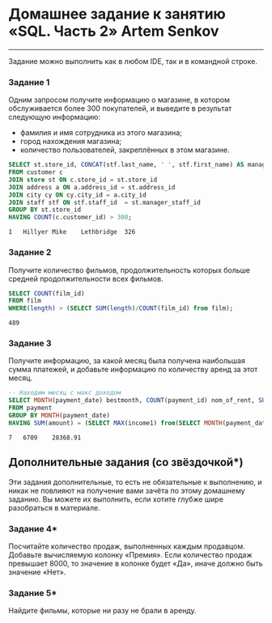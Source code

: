 # Домашнее задание к занятию «SQL. Часть 2» Artem Senkov

---

Задание можно выполнить как в любом IDE, так и в командной строке.

### Задание 1

Одним запросом получите информацию о магазине, в котором обслуживается более 300 покупателей, и выведите в результат следующую информацию: 
- фамилия и имя сотрудника из этого магазина;
- город нахождения магазина;
- количество пользователей, закреплённых в этом магазине.

```SQL
SELECT st.store_id, CONCAT(stf.last_name, ' ', stf.first_name) AS manager, cy.city, COUNT(customer_id) as Nom_of_customers
FROM customer c
JOIN store st ON c.store_id = st.store_id
JOIN address a ON a.address_id = st.address_id
JOIN city cy ON cy.city_id = a.city_id
JOIN staff stf ON stf.staff_id  = st.manager_staff_id
GROUP BY st.store_id
HAVING COUNT(c.customer_id) > 300;
```

```
1	Hillyer Mike	Lethbridge	326
```

### Задание 2

Получите количество фильмов, продолжительность которых больше средней продолжительности всех фильмов.
```SQL
SELECT COUNT(film_id)
FROM film
WHERE(length) > (SELECT SUM(length)/COUNT(film_id) from film);
```

```
489
```
### Задание 3

Получите информацию, за какой месяц была получена наибольшая сумма платежей, и добавьте информацию по количеству аренд за этот месяц.
```SQL
-- Находим месяц с макс доходом
SELECT MONTH(payment_date) bestmonth, COUNT(payment_id) nom_of_rent, SUM(amount) as INCOME
FROM payment
GROUP BY MONTH(payment_date)
HAVING SUM(amount) = (SELECT MAX(income1) from(SELECT MONTH(payment_date) month1, SUM(amount) income1 FROM payment GROUP BY MONTH(payment_date)) AVM)
```

```
7	6709	28368.91
```

## Дополнительные задания (со звёздочкой*)
Эти задания дополнительные, то есть не обязательные к выполнению, и никак не повлияют на получение вами зачёта по этому домашнему заданию. Вы можете их выполнить, если хотите глубже шире разобраться в материале.

### Задание 4*

Посчитайте количество продаж, выполненных каждым продавцом. Добавьте вычисляемую колонку «Премия». Если количество продаж превышает 8000, то значение в колонке будет «Да», иначе должно быть значение «Нет».



### Задание 5*

Найдите фильмы, которые ни разу не брали в аренду.
